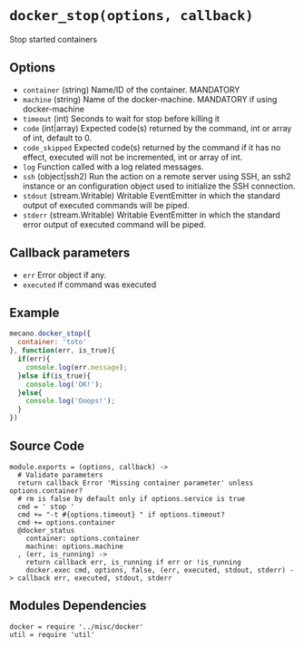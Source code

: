 
# `docker_stop(options, callback)`

Stop started containers

## Options

*   `container` (string)
    Name/ID of the container. MANDATORY
*   `machine` (string)
    Name of the docker-machine. MANDATORY if using docker-machine
*   `timeout` (int)
    Seconds to wait for stop before killing it
*   `code` (int|array)
    Expected code(s) returned by the command, int or array of int, default to 0.
*   `code_skipped`
    Expected code(s) returned by the command if it has no effect, executed will
    not be incremented, int or array of int.
*   `log`
    Function called with a log related messages.
*   `ssh` (object|ssh2)
    Run the action on a remote server using SSH, an ssh2 instance or an
    configuration object used to initialize the SSH connection.
*   `stdout` (stream.Writable)
    Writable EventEmitter in which the standard output of executed commands will
    be piped.
*   `stderr` (stream.Writable)
    Writable EventEmitter in which the standard error output of executed command
    will be piped.

## Callback parameters

*   `err`
    Error object if any.
*   `executed`
    if command was executed

## Example

```javascript
mecano.docker_stop({
  container: 'toto'
}, function(err, is_true){
  if(err){
    console.log(err.message);
  }else if(is_true){
    console.log('OK!');
  }else{
    console.log('Ooops!');
  }
})
```

## Source Code

    module.exports = (options, callback) ->
      # Validate parameters
      return callback Error 'Missing container parameter' unless options.container?
      # rm is false by default only if options.service is true
      cmd = ' stop '
      cmd += "-t #{options.timeout} " if options.timeout?
      cmd += options.container
      @docker_status
        container: options.container
        machine: options.machine
      , (err, is_running) ->
        return callback err, is_running if err or !is_running
        docker.exec cmd, options, false, (err, executed, stdout, stderr) -> callback err, executed, stdout, stderr

## Modules Dependencies

    docker = require '../misc/docker'
    util = require 'util'
